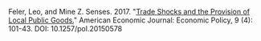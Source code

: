 Feler, Leo, and Mine Z. Senses. 2017. "[Trade Shocks and the Provision of Local Public Goods.](https://www.aeaweb.org/articles?id=10.1257/pol.20150578)" American Economic Journal: Economic Policy, 9 (4): 101-43.
DOI: 10.1257/pol.20150578
